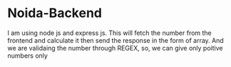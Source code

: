 # Noida-Backend

I am using node js and express js. This will fetch the number from the frontend and calculate it then send the response in the form of array. And we are validaing the number through REGEX, so, we can give only poitive numbers only
